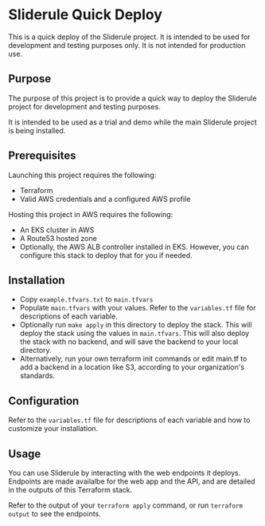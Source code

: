 # Sliderule Quick Deploy

This is a quick deploy of the Sliderule project. It is intended to be used for development and testing purposes only. It is not intended for production use.

## Purpose

The purpose of this project is to provide a quick way to deploy the Sliderule project for development and testing purposes.

It is intended to be used as a trial and demo while the main Sliderule project is being installed.

## Prerequisites

Launching this project requires the following:
- Terraform
- Valid AWS credentials and a configured AWS profile

Hosting this project in AWS requires the following:
- An EKS cluster in AWS
- A Route53 hosted zone
- Optionally, the AWS ALB controller installed in EKS. However, you can configure this stack to deploy that for you if needed.


## Installation
- Copy `example.tfvars.txt` to `main.tfvars`
- Populate `main.tfvars` with your values. Refer to the `variables.tf` file for descriptions of each variable.
- Optionally run `make apply` in this directory to deploy the stack. This will deploy the stack using the values in `main.tfvars`. This will also deploy the stack with no backend, and will save the backend to your local directory.
- Alternatively, run your own terraform init commands or edit main.tf to add a backend in a location like S3, according to your organization's standards.

## Configuration

Refer to the `variables.tf` file for descriptions of each variable and how to customize your installation.

## Usage

You can use Sliderule by interacting with the web endpoints it deploys. Endpoints are made availalbe for the web app and the API, and are detailed in the outputs of this Terraform stack.

Refer to the output of your `terraform apply` command, or run `terraform output` to see the endpoints.
